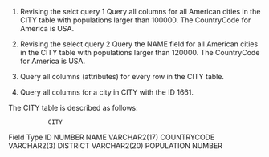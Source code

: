 1. Revising the selct query 1
Query all columns for all American cities in the CITY table with populations larger than 100000. The CountryCode for America is USA.

2. Revising the select query 2
Query the NAME field for all American cities in the CITY table with populations larger than 120000. The CountryCode for America is USA.

3. Query all columns (attributes) for every row in the CITY table.

4. Query all columns for a city in CITY with the ID 1661.

The CITY table is described as follows:

    	       CITY

Field 	       Type
ID	       NUMBER
NAME	       VARCHAR2(17)
COUNTRYCODE    VARCHAR2(3)
DISTRICT       VARCHAR2(20)
POPULATION     NUMBER
